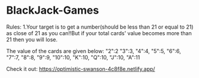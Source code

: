 # BlackJack-Games

Rules: 
1.Your target is to get a number(should be less than 21 or equal to 21) as close of 21 as you can!!But if your total cards' value becomes more than 21 then you will lose.

The value of the cards are given below:
"2":2
"3":3,
"4":4,
"5":5,
"6":6,
"7":7,
"8":8,
"9":9,
"10":10,
"K":10,
"Q":10,
"J":10,
"A":11

Check it out: https://optimistic-swanson-4c8f8e.netlify.app/

